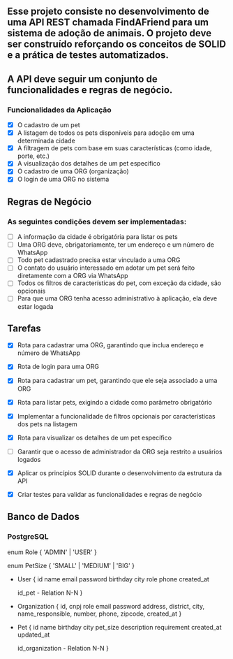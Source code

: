 ## Esse projeto consiste no desenvolvimento de uma API REST chamada FindAFriend para um sistema de adoção de animais. O projeto deve ser construído reforçando os conceitos de SOLID e a prática de testes automatizados.

## A API deve seguir um conjunto de funcionalidades e regras de negócio.

### Funcionalidades da Aplicação

- [x] O cadastro de um pet
- [x] A listagem de todos os pets disponíveis para adoção em uma determinada cidade
- [x] A filtragem de pets com base em suas características (como idade, porte, etc.)
- [x] A visualização dos detalhes de um pet específico
- [x] O cadastro de uma ORG (organização)
- [x] O login de uma ORG no sistema

## Regras de Negócio
### As seguintes condições devem ser implementadas:

- [ ] A informação da cidade é obrigatória para listar os pets
- [ ] Uma ORG deve, obrigatoriamente, ter um endereço e um número de WhatsApp
- [ ] Todo pet cadastrado precisa estar vinculado a uma ORG
- [ ] O contato do usuário interessado em adotar um pet será feito diretamente com a ORG via WhatsApp
- [ ] Todos os filtros de características do pet, com exceção da cidade, são opcionais
- [ ] Para que uma ORG tenha acesso administrativo à aplicação, ela deve estar logada

## Tarefas

- [x] Rota para cadastrar uma ORG, garantindo que inclua endereço e número de WhatsApp
- [x] Rota de login para uma ORG
- [x] Rota para cadastrar um pet, garantindo que ele seja associado a uma ORG
- [x] Rota para listar pets, exigindo a cidade como parâmetro obrigatório
- [x] Implementar a funcionalidade de filtros opcionais por características dos pets na listagem
- [x] Rota para visualizar os detalhes de um pet específico
- [ ] Garantir que o acesso de administrador da ORG seja restrito a usuários logados
- [x] Aplicar os princípios SOLID durante o desenvolvimento da estrutura da API
- [x] Criar testes para validar as funcionalidades e regras de negócio


## Banco de Dados
### PostgreSQL


enum Role {
    'ADMIN' | 'USER'
}

enum PetSize {
    'SMALL' | 'MEDIUM' | 'BIG'
}

- User {
    id
    name
    email
    password
    birthday
    city
    role
    phone
    created_at

    id_pet - Relation N-N
}

- Organization {
    id,
    cnpj
    role
    email
    password
    address,
    district,
    city,
    name_responsible,
    number,
    phone,
    zipcode,
    created_at
}

- Pet {
    id
    name
    birthday
    city
    pet_size
    description
    requirement
    created_at
    updated_at

    id_organization - Relation N-N
}



